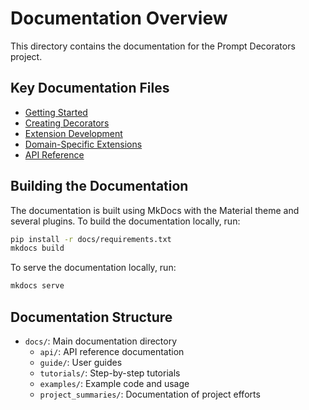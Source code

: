 # Documentation Overview

This directory contains the documentation for the Prompt Decorators project.

## Key Documentation Files

- [Getting Started](./getting_started.md)
- [Creating Decorators](./tutorials/creating_decorators.md)
- [Extension Development](./tutorials/extension_development.md)
- [Domain-Specific Extensions](./guides/domain_specific_extensions.md)
- [API Reference](./api_reference.md)

## Building the Documentation

The documentation is built using MkDocs with the Material theme and several plugins.
To build the documentation locally, run:

```bash
pip install -r docs/requirements.txt
mkdocs build
```

To serve the documentation locally, run:

```bash
mkdocs serve
```

## Documentation Structure

- `docs/`: Main documentation directory
  - `api/`: API reference documentation
  - `guide/`: User guides
  - `tutorials/`: Step-by-step tutorials
  - `examples/`: Example code and usage
  - `project_summaries/`: Documentation of project efforts
